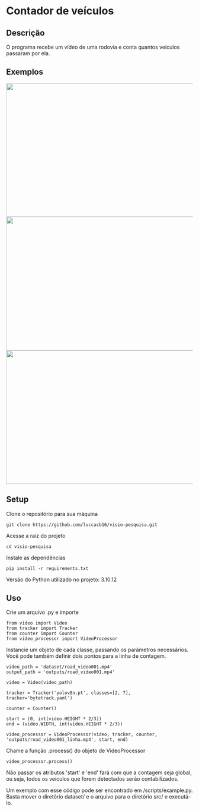 # Contador de veículos




## Descrição
O programa recebe um vídeo de uma rodovia e conta quantos veículos passaram por ela.

## Exemplos
<img src="./media/road_video001.gif" width="640" height="360" />

<img src="./media/road_video001_output.gif" width="640" height="360" />

<img src="./media/road_video001_output_linha.gif" width="640" height="360" />

## Setup
Clone o repositório para sua máquina
```
git clone https://github.com/luccacb16/visio-pesquisa.git
```

Acesse a raiz do projeto
```
cd visio-pesquisa
```

Instale as dependências
```
pip install -r requirements.txt
```

Versão do Python utilizado no projeto: 3.10.12

## Uso
Crie um arquivo .py e importe
```
from video import Video
from tracker import Tracker
from counter import Counter
from video_processor import VideoProcessor
```

Instancie um objeto de cada classe, passando os parâmetros necessários. Você pode também definir dois pontos para a linha de contagem.
```
video_path = 'dataset/road_video001.mp4'
output_path = 'outputs/road_video001.mp4'

video = Video(video_path)

tracker = Tracker('yolov8n.pt', classes=[2, 7], tracker='bytetrack.yaml')

counter = Counter()

start = (0, int(video.HEIGHT * 2/3))
end = (video.WIDTH, int(video.HEIGHT * 2/3))

video_processor = VideoProcessor(video, tracker, counter, 'outputs/road_video001_linha.mp4', start, end)
```

Chame a função .process() do objeto de VideoProcessor
```
video_processor.process()
```

Não passar os atributos 'start' e 'end' fará com que a contagem seja global, ou seja, todos os veículos que forem detectados serão contabilizados.

Um exemplo com esse código pode ser encontrado em /scripts/example.py. Basta mover o diretório dataset/ e o arquivo para o diretório src/ e executá-lo.
